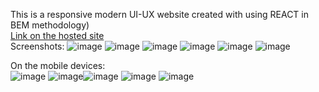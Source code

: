 This is a responsive modern UI-UX website created with using REACT in BEM methodology)<br/>
[Link on the hosted site](https://gleaming-kringle-930fca.netlify.app)<br/>
Screenshots:
![image](https://user-images.githubusercontent.com/89345760/177188240-0eb1e27c-5308-4ac7-afd2-f9485caeb61f.png)
![image](https://user-images.githubusercontent.com/89345760/177188312-53c08a2b-df9d-49b6-90b0-354dc7107533.png)
![image](https://user-images.githubusercontent.com/89345760/177188345-110a582d-d607-42e9-a46b-3df7d99ccff3.png)
![image](https://user-images.githubusercontent.com/89345760/177188411-f39ce624-e34e-4554-9f70-390cac43f04d.png)
![image](https://user-images.githubusercontent.com/89345760/177188518-8bb46a29-f514-4049-9ed3-1507690cd970.png)
![image](https://user-images.githubusercontent.com/89345760/177188842-151c256f-3a24-4d56-9a65-b14f7a22cbae.png)

On the mobile devices:<br/>
![image](https://user-images.githubusercontent.com/89345760/177189350-b5f4d10a-1e12-42a1-bab3-9fac6ebe9b7b.png)
![image](https://user-images.githubusercontent.com/89345760/177189771-ff8e403a-0af0-4f9a-9f04-2153828ae3ee.png)![image](https://user-images.githubusercontent.com/89345760/177189466-df1d8bfb-1149-4074-95e5-56142f6dd1f2.png)
![image](https://user-images.githubusercontent.com/89345760/177189497-68246328-2955-4afd-b38b-106a4358ce89.png)
![image](https://user-images.githubusercontent.com/89345760/177189547-984cdc95-c1c4-4220-9600-aea8eea41d9f.png)



